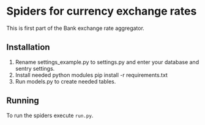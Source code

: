 Spiders for currency exchange rates
===================================

This is first part of the Bank exchange rate aggregator.


Installation
------------

1. Rename settings_example.py to settings.py and enter your database and sentry settings.
2. Install needed python modules
    pip install -r requirements.txt
3. Run models.py to create needed tables.


Running
-------

To run the spiders execute `run.py`.
